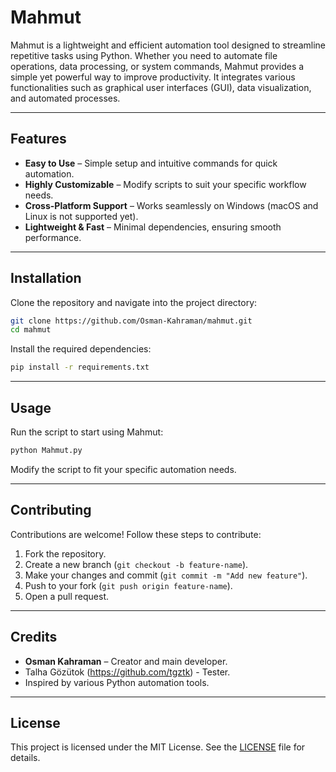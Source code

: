 # Mahmut

Mahmut is a lightweight and efficient automation tool designed to streamline repetitive tasks using Python. Whether you need to automate file operations, data processing, or system commands, Mahmut provides a simple yet powerful way to improve productivity. It integrates various functionalities such as graphical user interfaces (GUI), data visualization, and automated processes.

---

## Features
- **Easy to Use** – Simple setup and intuitive commands for quick automation.
- **Highly Customizable** – Modify scripts to suit your specific workflow needs.
- **Cross-Platform Support** – Works seamlessly on Windows (macOS and Linux is not supported yet).
- **Lightweight & Fast** – Minimal dependencies, ensuring smooth performance.

---

## Installation
Clone the repository and navigate into the project directory:
```sh
git clone https://github.com/Osman-Kahraman/mahmut.git
cd mahmut
```

Install the required dependencies:
```sh
pip install -r requirements.txt
```

---

## Usage
Run the script to start using Mahmut:
```sh
python Mahmut.py
```

Modify the script to fit your specific automation needs.

---

## Contributing
Contributions are welcome! Follow these steps to contribute:
1. Fork the repository.
2. Create a new branch (`git checkout -b feature-name`).
3. Make your changes and commit (`git commit -m "Add new feature"`).
4. Push to your fork (`git push origin feature-name`).
5. Open a pull request.

---

## Credits
- **Osman Kahraman** – Creator and main developer.
- Talha Gözütok (https://github.com/tgztk) - Tester.
- Inspired by various Python automation tools.

---

## License
This project is licensed under the MIT License. See the [LICENSE](LICENSE) file for details.
